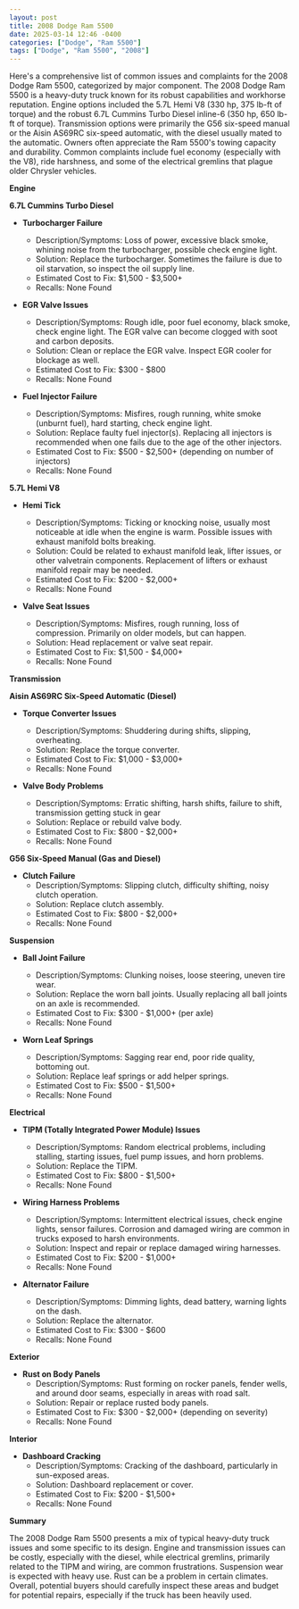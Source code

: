 ```yaml
---
layout: post
title: 2008 Dodge Ram 5500
date: 2025-03-14 12:46 -0400
categories: ["Dodge", "Ram 5500"]
tags: ["Dodge", "Ram 5500", "2008"]
---
```

Here's a comprehensive list of common issues and complaints for the 2008 Dodge Ram 5500, categorized by major component. The 2008 Dodge Ram 5500 is a heavy-duty truck known for its robust capabilities and workhorse reputation. Engine options included the 5.7L Hemi V8 (330 hp, 375 lb-ft of torque) and the robust 6.7L Cummins Turbo Diesel inline-6 (350 hp, 650 lb-ft of torque). Transmission options were primarily the G56 six-speed manual or the Aisin AS69RC six-speed automatic, with the diesel usually mated to the automatic. Owners often appreciate the Ram 5500's towing capacity and durability. Common complaints include fuel economy (especially with the V8), ride harshness, and some of the electrical gremlins that plague older Chrysler vehicles.

**Engine**

**6.7L Cummins Turbo Diesel**

*   **Turbocharger Failure**
    *   Description/Symptoms: Loss of power, excessive black smoke, whining noise from the turbocharger, possible check engine light.
    *   Solution: Replace the turbocharger. Sometimes the failure is due to oil starvation, so inspect the oil supply line.
    *   Estimated Cost to Fix: $1,500 - $3,500+
    *   Recalls: None Found

*   **EGR Valve Issues**
    *   Description/Symptoms: Rough idle, poor fuel economy, black smoke, check engine light. The EGR valve can become clogged with soot and carbon deposits.
    *   Solution: Clean or replace the EGR valve.  Inspect EGR cooler for blockage as well.
    *   Estimated Cost to Fix: $300 - $800
    *   Recalls: None Found

*   **Fuel Injector Failure**
    *   Description/Symptoms: Misfires, rough running, white smoke (unburnt fuel), hard starting, check engine light.
    *   Solution: Replace faulty fuel injector(s). Replacing all injectors is recommended when one fails due to the age of the other injectors.
    *   Estimated Cost to Fix: $500 - $2,500+ (depending on number of injectors)
    *   Recalls: None Found

**5.7L Hemi V8**

*   **Hemi Tick**
    *   Description/Symptoms: Ticking or knocking noise, usually most noticeable at idle when the engine is warm. Possible issues with exhaust manifold bolts breaking.
    *   Solution: Could be related to exhaust manifold leak, lifter issues, or other valvetrain components. Replacement of lifters or exhaust manifold repair may be needed.
    *   Estimated Cost to Fix: $200 - $2,000+
    *   Recalls: None Found

*   **Valve Seat Issues**
    *   Description/Symptoms: Misfires, rough running, loss of compression. Primarily on older models, but can happen.
    *   Solution: Head replacement or valve seat repair.
    *   Estimated Cost to Fix: $1,500 - $4,000+
    *   Recalls: None Found

**Transmission**

**Aisin AS69RC Six-Speed Automatic (Diesel)**

*   **Torque Converter Issues**
    *   Description/Symptoms: Shuddering during shifts, slipping, overheating.
    *   Solution: Replace the torque converter.
    *   Estimated Cost to Fix: $1,000 - $3,000+
    *   Recalls: None Found

*   **Valve Body Problems**
    *   Description/Symptoms: Erratic shifting, harsh shifts, failure to shift, transmission getting stuck in gear
    *   Solution: Replace or rebuild valve body.
    *   Estimated Cost to Fix: $800 - $2,000+
    *   Recalls: None Found

**G56 Six-Speed Manual (Gas and Diesel)**

*   **Clutch Failure**
    *   Description/Symptoms: Slipping clutch, difficulty shifting, noisy clutch operation.
    *   Solution: Replace clutch assembly.
    *   Estimated Cost to Fix: $800 - $2,000+
    *   Recalls: None Found

**Suspension**

*   **Ball Joint Failure**
    *   Description/Symptoms: Clunking noises, loose steering, uneven tire wear.
    *   Solution: Replace the worn ball joints. Usually replacing all ball joints on an axle is recommended.
    *   Estimated Cost to Fix: $300 - $1,000+ (per axle)
    *   Recalls: None Found

*   **Worn Leaf Springs**
    *   Description/Symptoms: Sagging rear end, poor ride quality, bottoming out.
    *   Solution: Replace leaf springs or add helper springs.
    *   Estimated Cost to Fix: $500 - $1,500+
    *   Recalls: None Found

**Electrical**

*   **TIPM (Totally Integrated Power Module) Issues**
    *   Description/Symptoms: Random electrical problems, including stalling, starting issues, fuel pump issues, and horn problems.
    *   Solution: Replace the TIPM.
    *   Estimated Cost to Fix: $800 - $1,500+
    *   Recalls: None Found

*   **Wiring Harness Problems**
    *   Description/Symptoms: Intermittent electrical issues, check engine lights, sensor failures. Corrosion and damaged wiring are common in trucks exposed to harsh environments.
    *   Solution: Inspect and repair or replace damaged wiring harnesses.
    *   Estimated Cost to Fix: $200 - $1,000+
    *   Recalls: None Found

*   **Alternator Failure**
    *   Description/Symptoms: Dimming lights, dead battery, warning lights on the dash.
    *   Solution: Replace the alternator.
    *   Estimated Cost to Fix: $300 - $600
    *   Recalls: None Found

**Exterior**

*   **Rust on Body Panels**
    *   Description/Symptoms: Rust forming on rocker panels, fender wells, and around door seams, especially in areas with road salt.
    *   Solution: Repair or replace rusted body panels.
    *   Estimated Cost to Fix: $300 - $2,000+ (depending on severity)
    *   Recalls: None Found

**Interior**

*   **Dashboard Cracking**
    *   Description/Symptoms: Cracking of the dashboard, particularly in sun-exposed areas.
    *   Solution: Dashboard replacement or cover.
    *   Estimated Cost to Fix: $200 - $1,500+
    *   Recalls: None Found

**Summary**

The 2008 Dodge Ram 5500 presents a mix of typical heavy-duty truck issues and some specific to its design. Engine and transmission issues can be costly, especially with the diesel, while electrical gremlins, primarily related to the TIPM and wiring, are common frustrations. Suspension wear is expected with heavy use. Rust can be a problem in certain climates. Overall, potential buyers should carefully inspect these areas and budget for potential repairs, especially if the truck has been heavily used.

